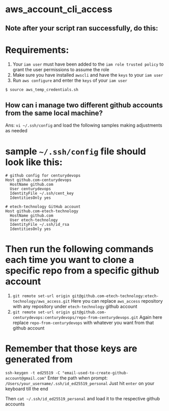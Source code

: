 # aws_account_cli_access
## Note after your script ran successfully, do this:

# Requirements:
1. Your `iam user` must have been added to the `iam role trusted policy` to grant the user permissions to assume the role
2. Make sure you have installed `awscli` and have the `keys` to your `iam user`
3. Run `aws configure` and enter the `keys` of your `iam user`

`$ source aws_temp_credentials.sh`

## How can i manage two different github accounts from the same local machine?
Ans: `vi ~/.ssh/config` and load the following samples making adjustments as needed
# sample `~/.ssh/config` file should look like this:

```
# github config for centurydevops
Host github.com-centurydevops
  HostName github.com
  User centurydevops
  IdentityFile ~/.ssh/cent_key
  IdentitiesOnly yes

# etech-technology GitHub account
Host github.com-etech-technology
  HostName github.com
  User etech-technology
  IdentityFile ~/.ssh/id_rsa
  IdentitiesOnly yes
```
# Then run the following commands each time you want to clone a specific repo from a specific github account

1. `git remote set-url origin git@github.com-etech-technology:etech-technology/aws_access.git`
Here you can replace `aws_access` repository with any repository under `etech-technology` github account
2. `git remote set-url origin git@github.com-centurydevops:centurydevops/repo-from-centurydevops.git`
Again here replace `repo-from-centurydevops` with whatever you want from that github account

# Remember that those keys are generated from
`ssh-keygen -t ed25519 -C "email-used-to-create-github-account@gmail.com"`
Enter the path when prompt:
`/Users/your_username/.ssh/id_ed25519_personal` Just hit `enter` on your keyboard till the end

Then `cat ~/.ssh/id_ed25519_personal` and load it to the respective github accounts

